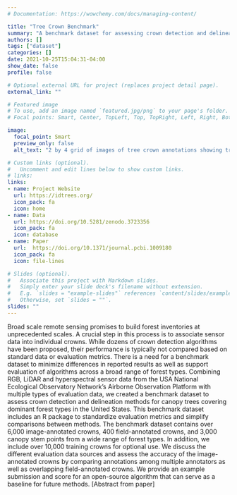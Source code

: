 ```yaml
---
# Documentation: https://wowchemy.com/docs/managing-content/

title: "Tree Crown Benchmark"
summary: "A benchmark dataset for assessing crown detection and delineation methods for canopy trees in the United States"
authors: []
tags: ["dataset"]
categories: []
date: 2021-10-25T15:04:31-04:00
show_date: false
profile: false

# Optional external URL for project (replaces project detail page).
external_link: ""

# Featured image
# To use, add an image named `featured.jpg/png` to your page's folder.
# Focal points: Smart, Center, TopLeft, Top, TopRight, Left, Right, BottomLeft, Bottom, BottomRight.

image:
  focal_point: Smart
  preview_only: false
  alt_text: "2 by 4 grid of images of tree crown annotations showing tree crowns for two sites (one on each row) on different remote sensing products (each column) including RGB, RGB - Stretch, LiDAR canopy height, and hyperspectral. Annotations are generally well aligned with impressions of trees in remote sensing."

# Custom links (optional).
#   Uncomment and edit lines below to show custom links.
# links:
links:
- name: Project Website
  url: https://idtrees.org/
  icon_pack: fa
  icon: home
- name: Data
  url: https://doi.org/10.5281/zenodo.3723356
  icon_pack: fa
  icon: database
- name: Paper
  url:  https://doi.org/10.1371/journal.pcbi.1009180
  icon_pack: fa
  icon: file-lines

# Slides (optional).
#   Associate this project with Markdown slides.
#   Simply enter your slide deck's filename without extension.
#   E.g. `slides = "example-slides"` references `content/slides/example-slides.md`.
#   Otherwise, set `slides = ""`.
slides: ""
---
```


Broad scale remote sensing promises to build forest inventories at unprecedented scales. A crucial step in this process is to associate sensor data into individual crowns. While dozens of crown detection algorithms have been proposed, their performance is typically not compared based on standard data or evaluation metrics. There is a need for a benchmark dataset to minimize differences in reported results as well as support evaluation of algorithms across a broad range of forest types. Combining RGB, LiDAR and hyperspectral sensor data from the USA National Ecological Observatory Network’s Airborne Observation Platform with multiple types of evaluation data, we created a benchmark dataset to assess crown detection and delineation methods for canopy trees covering dominant forest types in the United States. This benchmark dataset includes an R package to standardize evaluation metrics and simplify comparisons between methods. The benchmark dataset contains over 6,000 image-annotated crowns, 400 field-annotated crowns, and 3,000 canopy stem points from a wide range of forest types. In addition, we include over 10,000 training crowns for optional use. We discuss the different evaluation data sources and assess the accuracy of the image-annotated crowns by comparing annotations among multiple annotators as well as overlapping field-annotated crowns. We provide an example submission and score for an open-source algorithm that can serve as a baseline for future methods. [Abstract from paper]